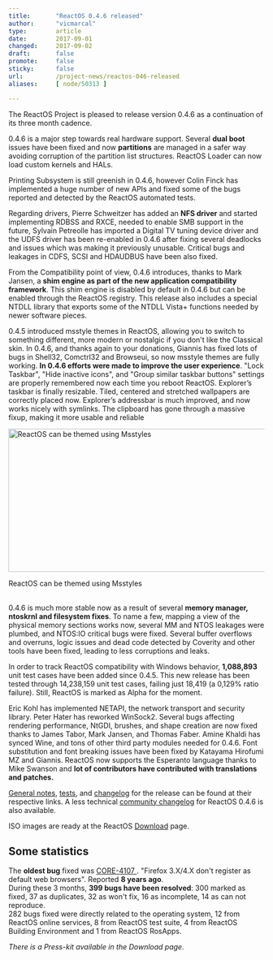 ```yaml
---
title:       "ReactOS 0.4.6 released"
author:      "vicmarcal"
type:        article
date:        2017-09-01
changed:     2017-09-02
draft:       false
promote:     false
sticky:      false
url:         /project-news/reactos-046-released
aliases:     [ node/50313 ]

---
```


<p>The ReactOS Project is pleased to release version 0.4.6 as a continuation of its three month cadence. </p>
<p>0.4.6 is a major step towards real hardware support. Several <b>dual boot</b> issues have been fixed and now <b>partitions</b> are managed in a safer way avoiding corruption of the partition list structures. ReactOS Loader can now load custom kernels and HALs.

<p>Printing Subsystem is still greenish in 0.4.6, however Colin Finck has implemented a huge number of new APIs and fixed some of the bugs reported and detected by the ReactOS automated tests. </p>

<p>Regarding drivers, Pierre Schweitzer has added an <b>NFS driver</b> and started implementing RDBSS and RXCE, needed to enable SMB support in the future, Sylvain Petreolle has imported a Digital TV tuning device driver and the UDFS driver has been re-enabled in 0.4.6 after fixing several deadlocks and issues which was making it previously unusable. Critical bugs and leakages in CDFS, SCSI and HDAUDBUS have been also fixed.</p>

<p>From the Compatibility point of view, 0.4.6 introduces, thanks to Mark Jansen, a <b>shim engine as part of the new application compatibility framework</b>. This shim engine is disabled by default in 0.4.6 but can be enabled through the ReactOS registry. This release also includes a special NTDLL library that exports some of the NTDLL Vista+ functions needed by newer software pieces. </p>
 
<p>0.4.5 introduced msstyle themes in ReactOS, allowing you to switch to something different, more modern or nostalgic if you don't like the Classical skin. In 0.4.6, and thanks again to your donations, Giannis has fixed lots of bugs in Shell32, Comctrl32 and Browseui, so now msstyle themes are fully working. <b>In 0.4.6 efforts were made to improve the user experience</b>. "Lock Taskbar", "Hide inactive icons", and "Group similar taskbar buttons" settings are properly remembered now each time you reboot ReactOS. Explorer’s taskbar is finally resizable. Tiled, centered and stretched wallpapers are correctly placed now. Explorer’s addressbar is much improved, and now works nicely with symlinks. The clipboard has gone through a massive fixup, making it more usable and reliable</p>

<img src="/sites/default/files/imagepicker/14095/theming.jpg" alt="ReactOS can be themed using Msstyles"  class="imgp_img" width="724" height="282" /><div class="imgp_desc">ReactOS can be themed using Msstyles</div><br/>
<p>0.4.6 is much more stable now as a result of several <b>memory manager, ntoskrnl and filesystem fixes</b>. To name a few, mapping a view of the physical memory sections works now, several MM and NTOS leakages were plumbed, and NTOS:IO critical bugs were fixed. Several buffer overflows and overruns, logic issues and dead code detected by Coverity and other tools have been fixed, leading to less corruptions and leaks.</p>

<p>In order to track ReactOS compatibility with Windows behavior, <b>1,088,893</b> unit test cases have been added since 0.4.5. This new release has been tested through 14,238,159 unit test cases, failing just 18,419  (a 0,129% ratio failure).  Still, ReactOS is marked as Alpha for the moment. </p>

<p>Eric Kohl has implemented NETAPI, the network transport and security library. Peter Hater has reworked WinSock2. Several bugs affecting rendering performance, NtGDI, brushes, and shape creation are now fixed thanks to James Tabor, Mark Jansen, and Thomas Faber. Amine Khaldi has synced Wine, and tons of other third party modules needed for 0.4.6. Font substitution and font breaking issues have been fixed by Katayama Hirofumi MZ and Giannis. ReactOS now supports the Esperanto language thanks to Mike Swanson and <b>lot of contributors have contributed with translations and patches.</b></p>

<p><a href="https://reactos.org/wiki/0.4.6">General notes</a>, <a href="https://reactos.org/wiki/Tests_for_0.4.6">tests</a>, and <a href="https://reactos.org/wiki/ChangeLog-0.4.6">changelog</a> for the release can be found at their respective links. A less technical <a href="https://reactos.org/wiki/Community_Changelog-0.4.6">community changelog</a> for ReactOS 0.4.6 is also available.</p>

<p>ISO images are ready at the ReactOS <a href="https://reactos.org/download">Download</a> page.</p>

<h2>Some statistics</h2>
<p>The <b>oldest bug</b> fixed was <a href="https://jira.reactos.org/browse/CORE-4107">CORE-4107 </a>. "Firefox 3.X/4.X don't register as default web browsers". Reported <b>8 years ago</b>.<br/>
During these 3 months, <b>399 bugs have been resolved</b>: 300 marked as fixed, 37 as duplicates, 32 as won't fix, 16 as incomplete, 14 as can not reproduce.<br/>
282 bugs fixed were directly related to the operating system, 12 from ReactOS online services, 8 from ReactOS test suite, 4 from ReactOS Building Environment and 1 from ReactOS RosApps.</p>

<i>There is a Press-kit available in the Download page.</i>

